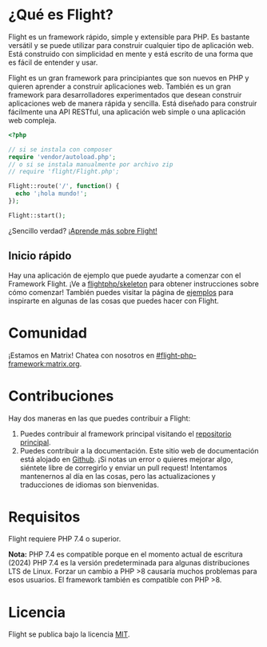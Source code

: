 # ¿Qué es Flight?

Flight es un framework rápido, simple y extensible para PHP. Es bastante versátil y se puede utilizar para construir cualquier tipo de aplicación web. Está construido con simplicidad en mente y está escrito de una forma que es fácil de entender y usar.

Flight es un gran framework para principiantes que son nuevos en PHP y quieren aprender a construir aplicaciones web. También es un gran framework para desarrolladores experimentados que desean construir aplicaciones web de manera rápida y sencilla. Está diseñado para construir fácilmente una API RESTful, una aplicación web simple o una aplicación web compleja.

```php
<?php

// si se instala con composer
require 'vendor/autoload.php';
// o si se instala manualmente por archivo zip
// require 'flight/Flight.php';

Flight::route('/', function() {
  echo '¡hola mundo!';
});

Flight::start();
```

¿Sencillo verdad? [¡Aprende más sobre Flight!](learn)

## Inicio rápido
Hay una aplicación de ejemplo que puede ayudarte a comenzar con el Framework Flight. ¡Ve a [flightphp/skeleton](https://github.com/flightphp/skeleton) para obtener instrucciones sobre cómo comenzar! También puedes visitar la página de [ejemplos](examples) para inspirarte en algunas de las cosas que puedes hacer con Flight.

# Comunidad

¡Estamos en Matrix! Chatea con nosotros en [#flight-php-framework:matrix.org](https://matrix.to/#/#flight-php-framework:matrix.org).

# Contribuciones

Hay dos maneras en las que puedes contribuir a Flight:

1. Puedes contribuir al framework principal visitando el [repositorio principal](https://github.com/flightphp/core).
1. Puedes contribuir a la documentación. Este sitio web de documentación está alojado en [Github](https://github.com/flightphp/docs). ¡Si notas un error o quieres mejorar algo, siéntete libre de corregirlo y enviar un pull request! Intentamos mantenernos al día en las cosas, pero las actualizaciones y traducciones de idiomas son bienvenidas.

# Requisitos

Flight requiere PHP 7.4 o superior.

**Nota:** PHP 7.4 es compatible porque en el momento actual de escritura (2024) PHP 7.4 es la versión predeterminada para algunas distribuciones LTS de Linux. Forzar un cambio a PHP >8 causaría muchos problemas para esos usuarios. El framework también es compatible con PHP >8.

# Licencia

Flight se publica bajo la licencia [MIT](https://github.com/flightphp/core/blob/master/LICENSE).